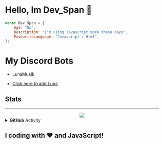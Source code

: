 <!-- You found this secret 👏 -->
<!--
    My secret things lol
    
    - I code more hours 
    - I am a gamer too 
    - I play minecraft, AMOUNG US ;-;
    - This readme.md is created using GitHub Codespaces 👀
    - I am also a YouTuber XD, make sure to sub ;-;
-->

# Hello, Im Dev_Span 👏

```Javascript
const Dev_Span = {
    Age: "No",
    Description: "I'm using Javascript more these days",
    FavouriteLanguage: "Javascript / Html",
};
```
# My Discord Bots

- LunaMusik

- [Click here to add Luna](https://discord.com/oauth2/authorize?client_id=723927058870304869&permissions=8&scope=bot+&response_type=code&redirect_uri=https%3A%2F%2Fdiscord.com%2Finvite%2FexkAV5B9ez)


## Stats
<hr>
<div align="center"><img src="https://github-profile-trophy.vercel.app/?username=Dev-Span&theme=dracula"></div>

<details>
    <summary><b>GitHub</b> Activity</summary>
    <img align="left" src="https://github-readme-stats.vercel.app/api?username=Dev-Span&theme=tokyonight"><img align="right" src="https://github-readme-stats.vercel.app/api/top-langs/?username=Dev-Span&theme=tokyonight&hide=batchfile">
    <img src="https://github-readme-streak-stats.herokuapp.com/?user=Dev-Span&theme=tokyonight">
</details>

## I coding with ❤️ and JavaScript!
